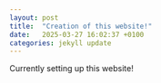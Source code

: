 ```yaml
---
layout: post
title:  "Creation of this website!"
date:   2025-03-27 16:02:37 +0100
categories: jekyll update
---
```


Currently setting up this website!
